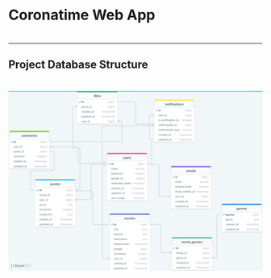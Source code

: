 <div style="display:flex; align-items: center">
  <h1 style="position:relative; top: -6px" >Coronatime Web App</h1>
</div>

---

## Project Database Structure
#

![draw.io](draw-sql.png)

